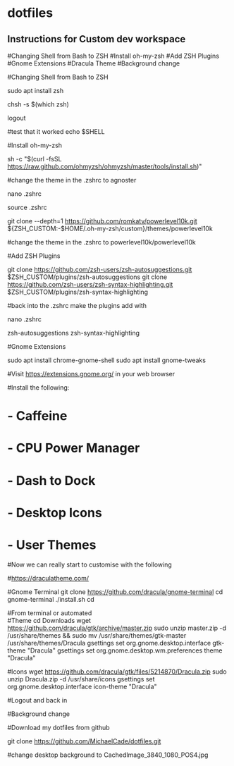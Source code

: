 # dotfiles

## Instructions for Custom dev workspace 

#Changing Shell from Bash to ZSH 
#Install oh-my-zsh 
#Add ZSH Plugins 
#Gnome Extensions 
#Dracula Theme 
#Background change




#Changing Shell from Bash to ZSH 

sudo apt install zsh 

chsh -s $(which zsh)

logout 

#test that it worked 
echo $SHELL 

#Install oh-my-zsh 

sh -c "$(curl -fsSL https://raw.github.com/ohmyzsh/ohmyzsh/master/tools/install.sh)"

#change the theme in the .zshrc to agnoster 

nano .zshrc 

source .zshrc 

git clone --depth=1 https://github.com/romkatv/powerlevel10k.git ${ZSH_CUSTOM:-$HOME/.oh-my-zsh/custom}/themes/powerlevel10k

#change the theme in the .zshrc to powerlevel10k/powerlevel10k 

#Add ZSH Plugins 

git clone https://github.com/zsh-users/zsh-autosuggestions.git $ZSH_CUSTOM/plugins/zsh-autosuggestions
git clone https://github.com/zsh-users/zsh-syntax-highlighting.git $ZSH_CUSTOM/plugins/zsh-syntax-highlighting

#back into the .zshrc make the plugins add with 

nano .zshrc

zsh-autosuggestions zsh-syntax-highlighting

#Gnome Extensions 

sudo apt install chrome-gnome-shell
sudo apt install gnome-tweaks

#Visit https://extensions.gnome.org/ in your web browser 

#Install the following: 
#    - Caffeine 
#    - CPU Power Manager
#    - Dash to Dock 
#    - Desktop Icons 
#    - User Themes 

#Now we can really start to customise with the following 

#https://draculatheme.com/

#Gnome Terminal 
git clone https://github.com/dracula/gnome-terminal
cd gnome-terminal
./install.sh
cd 

#From terminal or automated  
#Theme 
cd Downloads 
wget https://github.com/dracula/gtk/archive/master.zip
sudo unzip master.zip -d /usr/share/themes && sudo mv /usr/share/themes/gtk-master /usr/share/themes/Dracula
gsettings set org.gnome.desktop.interface gtk-theme "Dracula"
gsettings set org.gnome.desktop.wm.preferences theme "Dracula"

#Icons
wget https://github.com/dracula/gtk/files/5214870/Dracula.zip
sudo unzip Dracula.zip -d /usr/share/icons
gsettings set org.gnome.desktop.interface icon-theme "Dracula"

#Logout and back in

#Background change

#Download my dotfiles from github 

git clone https://github.com/MichaelCade/dotfiles.git

#change desktop background to CachedImage_3840_1080_POS4.jpg
